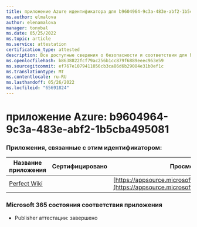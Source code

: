 ```yaml
---
title: приложение Azure идентификатора для b9604964-9c3a-483e-abf2-1b5cba495081
ms.author: elmalova
author: elenamalova
manager: tonybal
ms.date: 05/25/2022
ms.topic: article
ms.service: attestation
certification_type: attested
description: Все доступные сведения о безопасности и соответствии для b9604964-9c3a-483e-abf2-1b5cba495081.
ms.openlocfilehash: b8638822fcf79ac256b1cc879f6889eeec963e59
ms.sourcegitcommit: ef767e1079411056cb3ca86d6b29084e31b0ef1c
ms.translationtype: MT
ms.contentlocale: ru-RU
ms.lasthandoff: 05/26/2022
ms.locfileid: "65691824"
---
```

# <a name="azure-app-id-b9604964-9c3a-483e-abf2-1b5cba495081"></a>приложение Azure: b9604964-9c3a-483e-abf2-1b5cba495081


### <a name="apps-associated-with-this-id"></a>Приложения, связанные с этим идентификатором:
| **Название приложения** | **Сертифицировано** | **Просмотр в AppSource** |
|--------------|---------------|-----------------------|
| [Perfect Wiki](../forward/WA200001679.md) |  | [https://appsource.microsoft.com/product/office/WA200001679](https://appsource.microsoft.com/product/office/WA200001679) |

### <a name="microsoft-365-app-compliance-status"></a>Microsoft 365 состояния соответствия приложения
- Publisher аттестации: завершено
